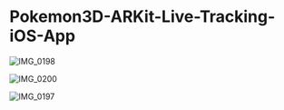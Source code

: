# Pokemon3D-ARKit-Live-Tracking-iOS-App

![IMG_0198](https://github.com/user-attachments/assets/4d85994b-72ed-4bb2-90ef-c7d9154eb335)

![IMG_0200](https://github.com/user-attachments/assets/136e07da-5768-46bc-b114-7eccd6ad1172)

![IMG_0197](https://github.com/user-attachments/assets/3cac7dac-02b7-4232-97b0-2adc1d2c0dba)
